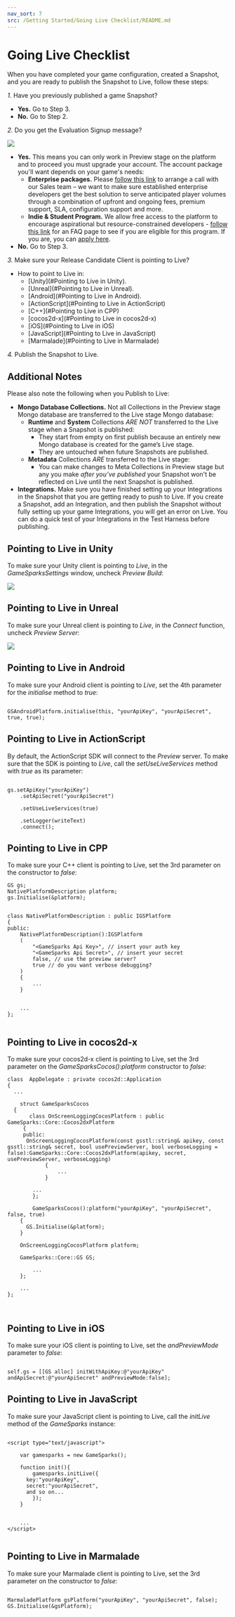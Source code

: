 ```yaml
---
nav_sort: 7
src: /Getting Started/Going Live Checklist/README.md
---
```


# Going Live Checklist

When you have completed your game configuration, created a Snapshot, and you are ready to publish the Snapshot to Live, follow these steps:

*1.*	Have you previously published a game Snapshot?
* **Yes.**	Go to Step 3.
* **No.**	Go to Step 2.

*2.*	Do you get the Evaluation Signup message?

![](img/Checklist/1.png)

* **Yes.** This means you can only work in Preview stage on the platform and to proceed you must upgrade your account. The account package you'll want depends on your game's needs:
  * **Enterprise packages.** Please [follow this link](https://www.gamesparks.com/enterprise-packages/) to arrange a call with our Sales team – we want to make sure established enterprise developers get the best solution to serve anticipated player volumes through a combination of upfront and ongoing fees, premium support, SLA, configuration support and more.
  * **Indie & Student Program.** We allow free access to the platform to encourage aspirational but resource-constrained developers - [follow this link](https://www.gamesparks.com/indie-student-programme-faq/) for an FAQ page to see if you are eligible for this program. If you are, you can [apply here](https://www.gamesparks.com/indie-student-programme/).
* **No.**	Go to Step 3.

*3.*	Make sure your Release Candidate Client is pointing to Live?
* How to point to Live in:
  * [Unity](#Pointing to Live in Unity).
  * [Unreal](#Pointing to Live in Unreal).
  * [Android](#Pointing to Live in Android).
  * [ActionScript](#Pointing to Live in ActionScript)
  * [C++](#Pointing to Live in CPP)
  * [cocos2d-x](#Pointing to Live in cocos2d-x)
  * [iOS](#Pointing to Live in iOS)
  * [JavaScript](#Pointing to Live in JavaScript)
  * [Marmalade](#Pointing to Live in Marmalade)


*4.*	Publish the Snapshot to Live.

## Additional Notes

Please also note the following when you Publish to Live:
* **Mongo Database Collections.** Not all Collections in the Preview stage Mongo database are transferred to the Live stage Mongo database:
  * **Runtime** and **System** Collections *ARE NOT* transferred to the Live stage when a Snapshot is published:
    * They start from empty on first publish because an entirely new Mongo database is created for the game’s Live stage.
    * They are untouched when future Snapshots are published.
  * **Metadata** Collections *ARE* transferred to the Live stage:
    * You can make changes to Meta Collections in Preview stage but any you make *after you’ve published* your Snapshot won't be reflected on Live until the next Snapshot is published.
* **Integrations.** Make sure you have finished setting up your Integrations in the Snapshot that you are getting ready to push to Live. If you create a Snapshot, add an Integration, and then publish the Snapshot without fully setting up your game Integrations, you will get an error on Live. You can do a quick test of your Integrations in the Test Harness before publishing.

## Pointing to Live in Unity

To make sure your Unity client is pointing to *Live*, in the *GameSparksSettings* window, uncheck *Preview Build*:

![](img/Checklist/3.png)

## Pointing to Live in Unreal

To make sure your Unreal client is pointing to *Live*, in the *Connect* function, uncheck *Preview Server*:

![](img/Checklist/2.jpg)

## Pointing to Live in Android

To make sure your Android client is pointing to *Live*, set the 4th parameter for the *initialise* method to *true*:

```

GSAndroidPlatform.initialise(this, "yourApiKey", "yourApiSecret", true, true);

```

## Pointing to Live in ActionScript

By default, the ActionScript SDK will connect to the *Preview* server. To make sure that the SDK is pointing to *Live*, call the *setUseLiveServices* method with *true* as its parameter:

```

gs.setApiKey("yourApiKey")
	.setApiSecret("yourApiSecret")

	.setUseLiveServices(true)

	.setLogger(writeText)
	.connect();

```

## Pointing to Live in CPP

To make sure your C++ client is pointing to Live, set the 3rd parameter on the constructor to *false*:

```
GS gs;
NativePlatformDescription platform;
gs.Initialise(&platform);

```

```

class NativePlatformDescription : public IGSPlatform
{
public:
	NativePlatformDescription():IGSPlatform
	(
		"<GameSparks Api Key>", // insert your auth key
		"<GameSparks Api Secret>", // insert your secret
		false, // use the preview server?
		true // do you want verbose debugging?
	)
	{
		...
	}


	...
};


```

## Pointing to Live in cocos2d-x

To make sure your cocos2d-x client is pointing to Live, set the 3rd parameter on the *GameSparksCocos():platform* constructor to *false*:


```
class  AppDelegate : private cocos2d::Application
{
  ...

	struct GameSparksCocos
  {
	   class OnScreenLoggingCocosPlatform : public GameSparks::Core::Cocos2dxPlatform
     {
     public:
      OnScreenLoggingCocosPlatform(const gsstl::string& apikey, const gsstl::string& secret, bool usePreviewServer, bool verboseLogging = false):GameSparks::Core::Cocos2dxPlatform(apikey, secret, usePreviewServer, verboseLogging)
			{
				...
			}

	    ...
		};

		GameSparksCocos():platform("yourApiKey", "yourApiSecret", false, true)
    {
      GS.Initialise(&platform);
    }

    OnScreenLoggingCocosPlatform platform;

    GameSparks::Core::GS GS;

		...
	};

	...
};



```


## Pointing to Live in iOS

To make sure your iOS client is pointing to Live, set the *andPreviewMode* parameter to *false*:

```

self.gs = [[GS alloc] initWithApiKey:@"yourApiKey" andApiSecret:@"yourApiSecret" andPreviewMode:false];

```


## Pointing to Live in JavaScript

To make sure your JavaScript client is pointing to Live, call the *initLive* method of the *GameSparks* instance:

```

<script type="text/javascript">

	var gamesparks = new GameSparks();

	function init(){
		gamesparks.initLive({
      key:"yourApiKey",
      secret:"yourApiSecret",
      and so on...
		});
	}


	...
</script>


```

## Pointing to Live in Marmalade

To make sure your Marmalade client is pointing to Live, set the 3rd parameter on the constructor to *false*:

```

MarmaladePlatform gsPlatform("yourApiKey", "yourApiSecret", false);
GS.Initialise(&gsPlatform);

```
